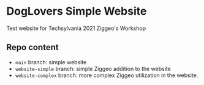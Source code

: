 # DogLovers Simple Website
Test website for Techsylvania 2021 Ziggeo's Workshop

## Repo content
- `main` branch: simple website
- `website-simple` branch: simple Ziggeo addition to the website
- `website-complex` branch: more complex Ziggeo utilization in the website.
